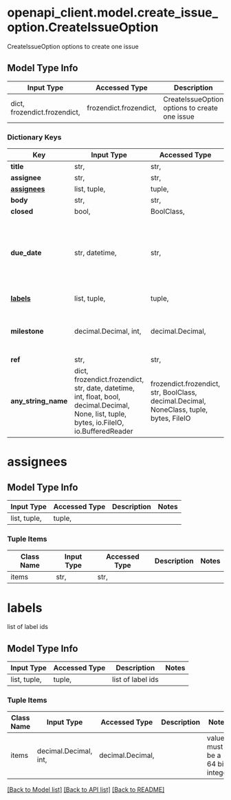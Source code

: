# openapi_client.model.create_issue_option.CreateIssueOption

CreateIssueOption options to create one issue

## Model Type Info
Input Type | Accessed Type | Description | Notes
------------ | ------------- | ------------- | -------------
dict, frozendict.frozendict,  | frozendict.frozendict,  | CreateIssueOption options to create one issue | 

### Dictionary Keys
Key | Input Type | Accessed Type | Description | Notes
------------ | ------------- | ------------- | ------------- | -------------
**title** | str,  | str,  |  | 
**assignee** | str,  | str,  | deprecated | [optional] 
**[assignees](#assignees)** | list, tuple,  | tuple,  |  | [optional] 
**body** | str,  | str,  |  | [optional] 
**closed** | bool,  | BoolClass,  |  | [optional] 
**due_date** | str, datetime,  | str,  |  | [optional] value must conform to RFC-3339 date-time
**[labels](#labels)** | list, tuple,  | tuple,  | list of label ids | [optional] 
**milestone** | decimal.Decimal, int,  | decimal.Decimal,  | milestone id | [optional] value must be a 64 bit integer
**ref** | str,  | str,  |  | [optional] 
**any_string_name** | dict, frozendict.frozendict, str, date, datetime, int, float, bool, decimal.Decimal, None, list, tuple, bytes, io.FileIO, io.BufferedReader | frozendict.frozendict, str, BoolClass, decimal.Decimal, NoneClass, tuple, bytes, FileIO | any string name can be used but the value must be the correct type | [optional]

# assignees

## Model Type Info
Input Type | Accessed Type | Description | Notes
------------ | ------------- | ------------- | -------------
list, tuple,  | tuple,  |  | 

### Tuple Items
Class Name | Input Type | Accessed Type | Description | Notes
------------- | ------------- | ------------- | ------------- | -------------
items | str,  | str,  |  | 

# labels

list of label ids

## Model Type Info
Input Type | Accessed Type | Description | Notes
------------ | ------------- | ------------- | -------------
list, tuple,  | tuple,  | list of label ids | 

### Tuple Items
Class Name | Input Type | Accessed Type | Description | Notes
------------- | ------------- | ------------- | ------------- | -------------
items | decimal.Decimal, int,  | decimal.Decimal,  |  | value must be a 64 bit integer

[[Back to Model list]](../../README.md#documentation-for-models) [[Back to API list]](../../README.md#documentation-for-api-endpoints) [[Back to README]](../../README.md)


